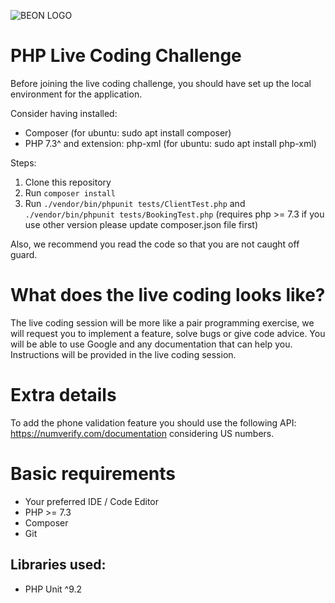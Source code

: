 ![BEON LOGO](https://beon.studio/blog/wp-content/themes/twentybeon/app/images/beon-purple.png)

# PHP Live Coding Challenge

Before joining the live coding challenge, you should have set up the local environment for the application.

Consider having installed:
- Composer (for ubuntu: sudo apt install composer)
- PHP 7.3^ and extension: php-xml (for ubuntu: sudo apt install php-xml)

Steps:

1. Clone this repository
2. Run `composer install`
3. Run `./vendor/bin/phpunit tests/ClientTest.php` and `./vendor/bin/phpunit tests/BookingTest.php` (requires php >= 7.3 if you use other version please update composer.json file first)

Also, we recommend you read the code so that you are not caught off guard.

# What does the live coding looks like?

The live coding session will be more like a pair programming exercise, we will request you to implement a feature, solve bugs or give code advice. You will be able to use Google and any documentation that can help you. Instructions will be provided in the live coding session.

# Extra details

To add the phone validation feature you should use the following API: https://numverify.com/documentation considering US numbers.

# Basic requirements

- Your preferred IDE / Code Editor
- PHP >= 7.3
- Composer
- Git

## Libraries used:

- PHP Unit ^9.2
